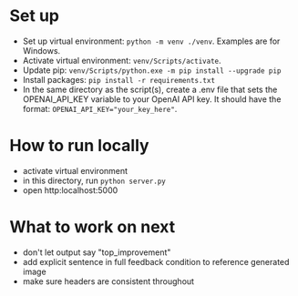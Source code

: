 # Set up
- Set up virtual environment: `python -m venv ./venv`. Examples are for Windows.
- Activate virtual environment: `venv/Scripts/activate`.
- Update pip: `venv/Scripts/python.exe -m pip install --upgrade pip`
- Install packages: `pip install -r requirements.txt`
- In the same directory as the script(s), create a .env file that sets the OPENAI_API_KEY variable to your OpenAI API key. It should have the format: `OPENAI_API_KEY="your_key_here"`.

# How to run locally
- activate virtual environment
- in this directory, run `python server.py`
- open http:localhost:5000

# What to work on next
- don't let output say "top_improvement"
- add explicit sentence in full feedback condition to reference generated image
- make sure headers are consistent throughout